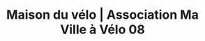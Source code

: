 ---
title: "Maison du vélo | Association Ma Ville à Vélo 08"
url: /charleville-mezieres/maison-du-velo-association-ma-ville-a-velo-08/
shop: vélo
---